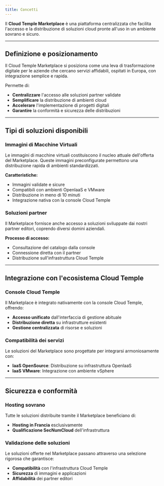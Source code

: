 ```yaml
---
title: Concetti
---
```


Il **Cloud Temple Marketplace** è una piattaforma centralizzata che facilita l'accesso e la distribuzione di soluzioni cloud pronte all'uso in un ambiente sovrano e sicuro.

---

## Definizione e posizionamento

Il Cloud Temple Marketplace si posiziona come una leva di trasformazione digitale per le aziende che cercano servizi affidabili, ospitati in Europa, con integrazione semplice e rapida.

Permette di:
- **Centralizzare** l'accesso alle soluzioni partner validate
- **Semplificare** la distribuzione di ambienti cloud
- **Accelerare** l'implementazione di progetti digitali
- **Garantire** la conformità e sicurezza delle distribuzioni

---

## Tipi di soluzioni disponibili

### Immagini di Macchine Virtuali

Le immagini di macchine virtuali costituiscono il nucleo attuale dell'offerta del Marketplace. Queste immagini preconfigurate permettono una distribuzione rapida di ambienti standardizzati.

**Caratteristiche:**
- Immagini validate e sicure
- Compatibili con ambienti OpenIaaS e VMware
- Distribuzione in meno di 10 minuti
- Integrazione nativa con la console Cloud Temple

### Soluzioni partner

Il Marketplace fornisce anche accesso a soluzioni sviluppate dai nostri partner editori, coprendo diversi domini aziendali.

**Processo di accesso:**
- Consultazione del catalogo dalla console
- Connessione diretta con il partner
- Distribuzione sull'infrastruttura Cloud Temple

---

## Integrazione con l'ecosistema Cloud Temple

### Console Cloud Temple

Il Marketplace è integrato nativamente con la console Cloud Temple, offrendo:
- **Accesso unificato** dall'interfaccia di gestione abituale
- **Distribuzione diretta** su infrastrutture esistenti
- **Gestione centralizzata** di risorse e soluzioni

### Compatibilità dei servizi

Le soluzioni del Marketplace sono progettate per integrarsi armoniosamente con:
- **IaaS OpenSource**: Distribuzione su infrastruttura OpenIaaS
- **IaaS VMware**: Integrazione con ambiente vSphere

---

## Sicurezza e conformità

### Hosting sovrano

Tutte le soluzioni distribuite tramite il Marketplace beneficiano di:
- **Hosting in Francia** esclusivamente
- **Qualificazione SecNumCloud** dell'infrastruttura

### Validazione delle soluzioni

Le soluzioni offerte nel Marketplace passano attraverso una selezione rigorosa che garantisce:
- **Compatibilità** con l'infrastruttura Cloud Temple
- **Sicurezza** di immagini e applicazioni
- **Affidabilità** dei partner editori
